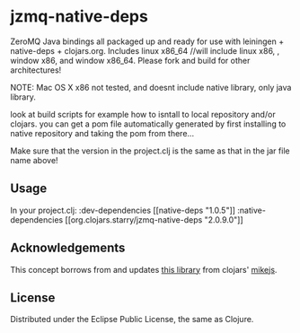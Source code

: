 # jzmq-native-deps
ZeroMQ Java bindings all packaged up and ready for use with leiningen + native-deps + clojars.org.
Includes linux x86_64 //will include  linux x86, , window x86, and window x86_64. Please fork and build for other architectures!

NOTE: Mac OS X x86 not tested, and doesnt include native library, only java library.

look at build scripts for example how to isntall to local repository and/or clojars. you can get a pom file automatically generated
by first installing to native repository and taking the pom from there...

Make sure that the version in the project.clj is the same as that in the jar file name above!

## Usage

In your project.clj:
    :dev-dependencies [[native-deps "1.0.5"]]
    :native-dependencies [[org.clojars.starry/jzmq-native-deps "2.0.9.0"]] 
## Acknowledgements 

This concept borrows from and updates [this library](http://clojars.org/org.clojars.mikejs/jzmq-native-deps) from clojars' [mikejs](http://clojars.org/users/mikejs).

## License

Distributed under the Eclipse Public License, the same as Clojure.
